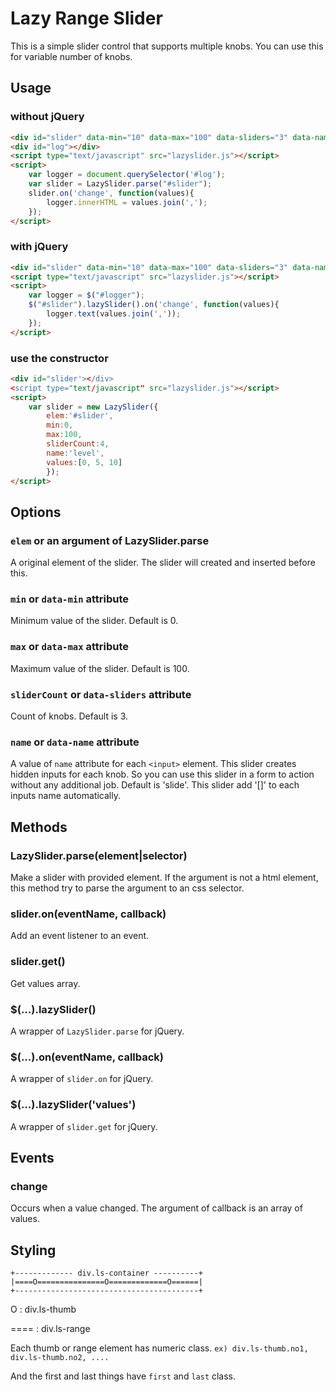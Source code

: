 Lazy Range Slider
=================

This is a simple slider control that supports multiple knobs. You can use this for variable number of knobs.

## Usage

### without jQuery
```html
<div id="slider" data-min="10" data-max="100" data-sliders="3" data-name="range"></div>
<div id="log"></div>
<script type="text/javascript" src="lazyslider.js"></script>
<script>
	var logger = document.querySelector('#log');
	var slider = LazySlider.parse("#slider");
	slider.on('change', function(values){
		logger.innerHTML = values.join(',');
	});
</script>
```

### with jQuery
```html
<div id="slider" data-min="10" data-max="100" data-sliders="3" data-name="range"></div>
<script type="text/javascript" src="lazyslider.js"></script>
<script>
	var logger = $("#logger");
	$("#slider").lazySlider().on('change', function(values){
		logger.text(values.join(','));
	});
</script>
```

### use the constructor
```html
<div id="slider'></div>
<script type="text/javascript" src="lazyslider.js"></script>
<script>
	var slider = new LazySlider({
		elem:'#slider',
		min:0,
		max:100,
		sliderCount:4,
		name:'level',
		values:[0, 5, 10]
		});
</script>
```

## Options

### `elem` or an argument of LazySlider.parse

A original element of the slider. The slider will created and inserted before this.

### `min` or `data-min` attribute

Minimum value of the slider. Default is 0.

### `max` or `data-max` attribute

Maximum value of the slider. Default is 100.

### `sliderCount` or `data-sliders` attribute

Count of knobs. Default is 3.

### `name` or `data-name` attribute

A value of `name` attribute for each `<input>` element. This slider creates hidden inputs for each knob. So you can use this slider in a form to action without any additional job. Default is 'slide'. This slider add '[]' to each inputs name automatically.

## Methods

### LazySlider.parse(element|selector)

Make a slider with provided element. If the argument is not a html element, this method try to parse the argument to an css selector.

### slider.on(eventName, callback)

Add an event listener to an event.

### slider.get()

Get values array.

### $(...).lazySlider()

A wrapper of `LazySlider.parse` for jQuery.

### $(...).on(eventName, callback)

A wrapper of `slider.on` for jQuery.

### $(...).lazySlider('values')

A wrapper of `slider.get` for jQuery.

## Events

### change

Occurs when a value changed. The argument of callback is an array of values.

## Styling

```
+------------- div.ls-container ----------+
|====O===============O=============O======|
+-----------------------------------------+
```

O : div.ls-thumb

==== : div.ls-range

Each thumb or range element has numeric class. `ex) div.ls-thumb.no1, div.ls-thumb.no2, ....`

And the first and last things have `first` and `last` class.
